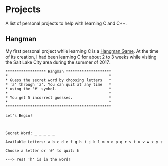 # Projects

A list of personal projects to help with learning C and C++.

## Hangman

My first personal project while learning C is a [Hangman Game](https://github.com/dev-nano/c/tree/master/projects/01-hangman). At the time of its creation, I had been learning C for about 2 to 3 weeks while visiting the Salt Lake City area during the summer of 2017.

```
****************** Hangman ********************
*                                             *
* Guess the secret word by choosing letters   *
* 'a' through 'z'. You can quit at any time   *
* using the '#' symbol.                       *
*                                             *
* You get 5 incorrect guesses.                *
*                                             *
***********************************************

Let's Begin!



Secret Word: _ _ _ _ _ 

Available Letters: a b c d e f g h i j k l m n o p q r s t u v w x y z 

Choose a letter or '#' to quit: h

---> Yes! 'h' is in the word!
```



